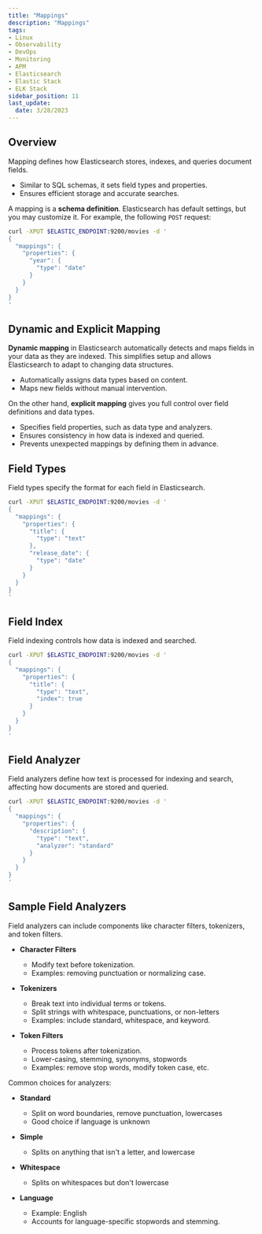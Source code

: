 ```yaml
---
title: "Mappings"
description: "Mappings"
tags: 
- Linux
- Observability
- DevOps
- Monitoring 
- APM
- Elasticsearch
- Elastic Stack
- ELK Stack
sidebar_position: 11
last_update:
  date: 3/28/2023
---
```



## Overview 

Mapping defines how Elasticsearch stores, indexes, and queries document fields.

- Similar to SQL schemas, it sets field types and properties.  
- Ensures efficient storage and accurate searches.

A mapping is a **schema definition**. Elasticsearch has default settings, but you may customize it. For example, the following `POST` request:

```bash
curl -XPUT $ELASTIC_ENDPOINT:9200/movies -d '
{
  "mappings": {
    "properties": {
      "year": {
        "type": "date"
      }
    }
  }
}
'
```

## Dynamic and Explicit Mapping  

**Dynamic mapping** in Elasticsearch automatically detects and maps fields in your data as they are indexed. This simplifies setup and allows Elasticsearch to adapt to changing data structures.  

- Automatically assigns data types based on content.
- Maps new fields without manual intervention.

On the other hand, **explicit mapping** gives you full control over field definitions and data types.  

- Specifies field properties, such as data type and analyzers.  
- Ensures consistency in how data is indexed and queried.
- Prevents unexpected mappings by defining them in advance.

## Field Types

Field types specify the format for each field in Elasticsearch. 

```bash
curl -XPUT $ELASTIC_ENDPOINT:9200/movies -d '
{
  "mappings": {
    "properties": {
      "title": {
        "type": "text"
      },
      "release_date": {
        "type": "date"
      }
    }
  }
}
'
```

## Field Index

Field indexing controls how data is indexed and searched. 

```bash
curl -XPUT $ELASTIC_ENDPOINT:9200/movies -d '
{
  "mappings": {
    "properties": {
      "title": {
        "type": "text",
        "index": true
      }
    }
  }
}
'
```

## Field Analyzer

Field analyzers define how text is processed for indexing and search, affecting how documents are stored and queried. 

```bash
curl -XPUT $ELASTIC_ENDPOINT:9200/movies -d '
{
  "mappings": {
    "properties": {
      "description": {
        "type": "text",
        "analyzer": "standard"
      }
    }
  }
}
'
```

## Sample Field Analyzers

Field analyzers can include components like character filters, tokenizers, and token filters.

- **Character Filters**  
  - Modify text before tokenization.  
  - Examples: removing punctuation or normalizing case.

- **Tokenizers**  
  - Break text into individual terms or tokens.  
  - Split strings with whitespace, punctuations, or non-letters
  - Examples: include standard, whitespace, and keyword.

- **Token Filters**  
  - Process tokens after tokenization.  
  - Lower-casing, stemming, synonyms, stopwords
  - Examples: remove stop words, modify token case, etc.

Common choices for analyzers:

- **Standard**

  - Split on word boundaries, remove punctuation, lowercases
  - Good choice if language is unknown 

- **Simple**

  - Splits on anything that isn't a letter, and lowercase 

- **Whitespace**

  - Splits on whitespaces but don't lowercase

- **Language**

  - Example: English
  - Accounts for language-specific stopwords and stemming.
